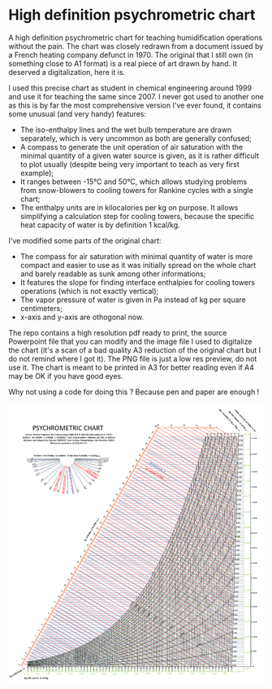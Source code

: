 # High definition psychrometric chart
A high definition psychrometric chart for teaching humidification operations without the pain. The chart was closely redrawn from a document issued by a French heating company defunct in 1970. The original that I still own (in something close to A1 format) is a real piece of art drawn by hand. It deserved a digitalization, here it is.

I used this precise chart as student in chemical engineering around 1999 and use it for teaching the same since 2007. I never got used to another one as this is by far the most comprehensive version I've ever found, it contains some unusual (and very handy) features:
- The iso-enthalpy lines and the wet bulb temperature are drawn separately, which is very uncommon as both are generally confused;
- A compass to generate the unit operation of air saturation with the minimal quantity of a given water source is given, as it is rather difficult to plot usually (despite being very important to teach as very first example);
- It ranges between -15°C and 50°C, which allows studying problems from snow-blowers to cooling towers for Rankine cycles with a single chart;
- The enthalpy units are in kilocalories per kg on purpose. It allows simplifying a calculation step for cooling towers, because the specific heat capacity of water is by definition 1 kcal/kg.

 I've modified some parts of the original chart:
 - The compass for air saturation with minimal quantity of water is more compact and easier to use as it was initially spread on the whole chart and barely readable as sunk among other informations;
 - It features the slope for finding interface enthalpies for cooling towers operations (which is not exactly vertical);
 - The vapor pressure of water is given in Pa instead of kg per square centimeters;
 - x-axis and y-axis are othogonal now.

The repo contains a high resolution pdf ready to print, the source Powerpoint file that you can modify and the image file I used to digitalize the chart (it's a scan of a bad quality A3 reduction of the original chart but I do not remind where I got it). The PNG file is just a low res preview, do not use it. The chart is meant to be printed in A3 for better reading even if A4 may be OK if you have good eyes. 

Why not using a code for doing this ? Because pen and paper are enough !

![](/Psychrometric_chart.png)
